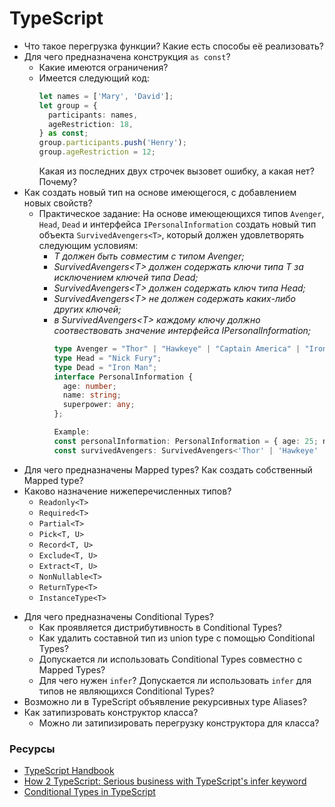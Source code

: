 # TypeScript

+ Что такое перегрузка функции? Какие есть способы её реализовать?
+ Для чего предназначена конструкция `as const`?
  * Какие имеются ограничения?
  * Имеется следующий код:
    ```typescript
    let names = ['Mary', 'David'];
    let group = {
      participants: names,
      ageRestriction: 18,
    } as const;
    group.participants.push('Henry');
    group.ageRestriction = 12;
    ```
    Какая из последних двух строчек вызовет ошибку, а какая нет? Почему?
+ Как создать новый тип на основе имеющегося, с добавлением новых свойств?
  * Практическое задание: На основе имеющеющихся типов `Avenger`, `Head`, `Dead` и интерфейса `IPersonalInformation` создать новый тип объекта `SurvivedAvengers<T>`, который должен удовлетворять следующим условиям:
    * _T должен быть совместим с типом Avenger;_
    * _SurvivedAvengers\<T> должен содержать ключи типа T за исключением ключей типа Dead;_
    * _SurvivedAvengers\<T> должен содержать ключ типа Head;_
    * _SurvivedAvengers\<T> не должен содержать каких-либо других ключей;_
    * _в SurvivedAvengers\<T> каждому ключу должно соотвествовать значение интерфейса IPersonalInformation;_
      ```typescript
      type Avenger = "Thor" | "Hawkeye" | "Captain America" | "Iron Man" | "Dr. Strange";
      type Head = "Nick Fury";
      type Dead = "Iron Man";
      interface PersonalInformation {
        age: number;
        name: string;
        superpower: any;
      };

      Example:
      const personalInformation: PersonalInformation = { age: 25; name: 'NameOfAvenger', superpower: 'SuperpowerOfAvenger' };
      const survivedAvengers: SurvivedAvengers<'Thor' | 'Hawkeye' | 'Iron Man'> = { 'Thor': PersonalInformation, 'Hawkeye': PersonalInformation, 'Nick Fury': PersonalInformation };
      ```
+ Для чего предназначены Mapped types? Как создать собственный Mapped type?
+ Каково назначение нижеперечисленных типов?
  * `Readonly<T>`
  * `Required<T>`
  * `Partial<T>`
  * `Pick<T, U>`
  * `Record<T, U>`
  * `Exclude<T, U>`
  * `Extract<T, U>`
  * `NonNullable<T>`
  * `ReturnType<T>`
  * `InstanceType<T>`

* Для чего предназначены Conditional Types?
  * Как проявляется дистрибутивность в Conditional Types?
  * Как удалить составной тип из union type с помощью Conditional Types?
  * Допускается ли использовать Conditional Types совместно с Mapped Types?
  * Для чего нужен `infer`? Допускается ли использовать `infer` для типов не являющихся Conditional Types?
* Возможно ли в TypeScript объявление рекурсивных type Aliases?
* Как затипизровать конструктор класса?
  * Можно ли затипизировать перегрузку конструктора для класса?

### Ресурсы
* [TypeScript Handbook](https://www.typescriptlang.org/docs/handbook/advanced-types.html)
* [How 2 TypeScript: Serious business with TypeScript's infer keyword](https://dev.to/miracleblue/how-2-typescript-serious-business-with-typescripts-infer-keyword-40i5)
* [Conditional Types in TypeScript](https://mariusschulz.com/blog/conditional-types-in-typescript)